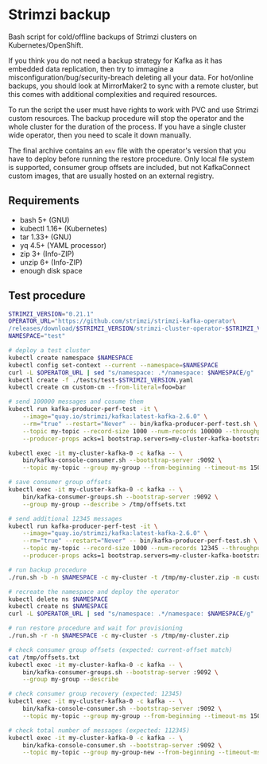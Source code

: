 # Strimzi backup
Bash script for cold/offline backups of Strimzi clusters on Kubernetes/OpenShift.

If you think you do not need a backup strategy for Kafka as it has embedded data replication,
then try to immagine a misconfiguration/bug/security-breach deleting all your data. For hot/online
backups, you should look at MirrorMaker2 to sync with a remote cluster, but this comes with
additional complexities and required resources.

To run the script the user must have rights to work with PVC and use Strimzi custom resources.
The backup procedure will stop the operator and the whole cluster for the duration of the process.
If you have a single cluster wide operator, then you need to scale it down manually.

The final archive contains an `env` file with the operator's version that you have to deploy before
running the restore procedure. Only local file system is supported, consumer group offsets are included,
but not KafkaConnect custom images, that are usually hosted on an external registry.

## Requirements
- bash 5+ (GNU)
- kubectl 1.16+ (Kubernetes)
- tar 1.33+ (GNU)
- yq 4.5+ (YAML processor)
- zip 3+ (Info-ZIP)
- unzip 6+ (Info-ZIP)
- enough disk space

## Test procedure
```sh
STRIMZI_VERSION="0.21.1"
OPERATOR_URL="https://github.com/strimzi/strimzi-kafka-operator\
/releases/download/$STRIMZI_VERSION/strimzi-cluster-operator-$STRIMZI_VERSION.yaml"
NAMESPACE="test"

# deploy a test cluster
kubectl create namespace $NAMESPACE
kubectl config set-context --current --namespace=$NAMESPACE
curl -L $OPERATOR_URL | sed "s/namespace: .*/namespace: $NAMESPACE/g" | kubectl create -f -
kubectl create -f ./tests/test-$STRIMZI_VERSION.yaml
kubectl create cm custom-cm --from-literal=foo=bar

# send 100000 messages and cosume them
kubectl run kafka-producer-perf-test -it \
    --image="quay.io/strimzi/kafka:latest-kafka-2.6.0" \
    --rm="true" --restart="Never" -- bin/kafka-producer-perf-test.sh \
    --topic my-topic --record-size 1000 --num-records 100000 --throughput -1 \
    --producer-props acks=1 bootstrap.servers=my-cluster-kafka-bootstrap:9092

kubectl exec -it my-cluster-kafka-0 -c kafka -- \
    bin/kafka-console-consumer.sh --bootstrap-server :9092 \
    --topic my-topic --group my-group --from-beginning --timeout-ms 15000

# save consumer group offsets
kubectl exec -it my-cluster-kafka-0 -c kafka -- \
    bin/kafka-consumer-groups.sh --bootstrap-server :9092 \
    --group my-group --describe > /tmp/offsets.txt

# send additional 12345 messages
kubectl run kafka-producer-perf-test -it \
    --image="quay.io/strimzi/kafka:latest-kafka-2.6.0" \
    --rm="true" --restart="Never" -- bin/kafka-producer-perf-test.sh \
    --topic my-topic --record-size 1000 --num-records 12345 --throughput -1 \
    --producer-props acks=1 bootstrap.servers=my-cluster-kafka-bootstrap:9092

# run backup procedure
./run.sh -b -n $NAMESPACE -c my-cluster -t /tmp/my-cluster.zip -m custom-cm

# recreate the namespace and deploy the operator
kubectl delete ns $NAMESPACE
kubectl create ns $NAMESPACE
curl -L $OPERATOR_URL | sed "s/namespace: .*/namespace: $NAMESPACE/g" | kubectl create -f -

# run restore procedure and wait for provisioning
./run.sh -r -n $NAMESPACE -c my-cluster -s /tmp/my-cluster.zip

# check consumer group offsets (expected: current-offset match)
cat /tmp/offsets.txt
kubectl exec -it my-cluster-kafka-0 -c kafka -- \
    bin/kafka-consumer-groups.sh --bootstrap-server :9092 \
    --group my-group --describe

# check consumer group recovery (expected: 12345)
kubectl exec -it my-cluster-kafka-0 -c kafka -- \
    bin/kafka-console-consumer.sh --bootstrap-server :9092 \
    --topic my-topic --group my-group --from-beginning --timeout-ms 15000

# check total number of messages (expected: 112345)
kubectl exec -it my-cluster-kafka-0 -c kafka -- \
    bin/kafka-console-consumer.sh --bootstrap-server :9092 \
    --topic my-topic --group my-group-new --from-beginning --timeout-ms 15000
```
